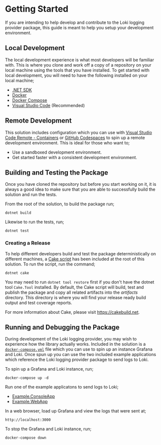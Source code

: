 # Getting Started

If you are intending to help develop and contribute to the Loki logging provider package, this guide is meant to help you setup your development environment.

## Local Development

The local development experience is what most developers will be familiar with. This is where you clone and work off a copy of a repository on your local machine using the tools that you have installed. To get started with local development, you will need to have the following installed on your local machine;

- [.NET SDK](https://dotnet.microsoft.com/download)
- [Docker](https://docs.docker.com/engine/install)
- [Docker Compose](https://docs.docker.com/compose/install)
- [Visual Studio Code](https://code.visualstudio.com) (Recommended)

## Remote Development

This solution includes configuration which you can use with [Visual Studio Code Remote - Containers](https://code.visualstudio.com/docs/remote/containers) or [GitHub Codespaces](https://code.visualstudio.com/docs/remote/codespaces) to spin up a remote development environment. This is ideal for those who want to;

- Use a sandboxed development environment.
- Get started faster with a consistent development environment.

## Building and Testing the Package

Once you have cloned the repository but before you start working on it, it is always a good idea to make sure that you are able to successfully build the solution and run the tests.

From the root of the solution, to build the package run;

    dotnet build

Likewise to run the tests, run;

    dotnet test

### Creating a Release

To help different developers build and test the package deterministically on different machines, a [Cake script](../build.cake) has been included at the root of this solution. To run the script, run the command;

    dotnet cake

You may need to run `dotnet tool restore` first if you don't have the dotnet tool `Cake.Tool` installed. By default, the Cake script will build, test and publish the package and copy all related artifacts into the _artifacts_ directory. This directory is where you will find your release ready build output and test coverage reports.

For more information about Cake, please visit <https://cakebuild.net>.

## Running and Debugging the Package

During development of the Loki logging provider, you may wish to experience how the library actually works. Included in the solution is a [`docker-compose.yml`](../docker-compose.yml) file which you can use to spin up an instance Grafana and Loki. Once spun up you can use the two included example applications which reference the Loki logging provider package to send logs to Loki.

To spin up a Grafana and Loki instance, run;

    docker-compose up -d

Run one of the example applicatons to send logs to Loki;

- [Example.ConsoleApp](../Sources/Example.ConsoleApp)
- [Example.WebApp](../Sources/Example.WebApp)

In a web browser, load up Grafana and view the logs that were sent at;

    http://localhost:3000

To stop the Grafana and Loki instance, run;

    docker-compose down
